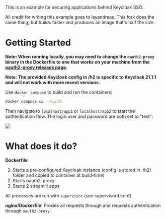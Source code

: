This is an example for securing applications behind Keycloak SSO.

All credit for writing this example goes to layandreas. This fork does the same thing, but builds faster and produces an image that's half the size.

# Getting Started

**Note: When running locally, you may need to change the `oauth2-proxy` binary in the Dockerfile to one that works on your machine from the [oauth2-proxy releases page](https://github.com/oauth2-proxy/oauth2-proxy/releases).**

**Note: The provided Keycloak config in /h2 is specific to Keycloak 21.1.1 and will not work with more recent versions.**

Use `docker compose` to build and run the containers:

```bash
docker compose up --build
```

Then navigate to `localhost/app1` or `localhost/app2` to start the authentication flow. The login user and password are both set to "test":

![](auth_flow.gif)


# What does it do?

**Dockerfile**: 

1. Starts a pre-configured Keycloak instance (config is stored in ./h2/ folder and copied to container at build-time)
2. Starts oauth2-proxy
3. Starts 2 streamlit apps

All processes are run with `supervisor` (see supervisord.conf)

**nginx/Dockerfile**:
Proxies all requests through and requests authentication through `oauth2-proxy`

